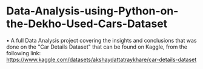 # Data-Analysis-using-Python-on-the-Dekho-Used-Cars-Dataset

•	A full Data Analysis project covering the insights and conclusions that was done on the "Car Details Dataset" that can be found on Kaggle, from the following link:<br>
https://www.kaggle.com/datasets/akshaydattatraykhare/car-details-dataset

